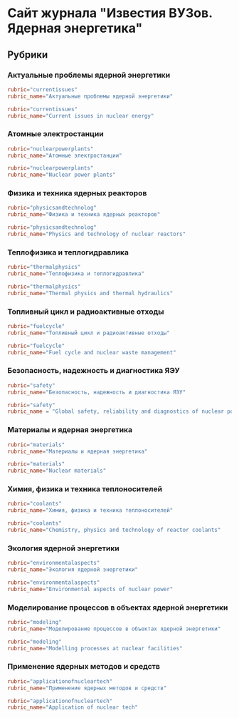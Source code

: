 # Сайт журнала  "Известия ВУЗов. Ядерная энергетика"

## Рубрики

### Актуальные проблемы ядерной энергетики

```toml
rubric="currentissues"
rubric_name="Актуальные проблемы ядерной энергетики"
```

```toml
rubric="currentissues"
rubric_name="Current issues in nuclear energy"
```

### Атомные электростанции

```toml
rubric="nuclearpowerplants"
rubric_name="Атомные электростанции"
```

```toml
rubric="nuclearpowerplants"
rubric_name="Nuclear power plants"
```

### Физика и техника ядерных реакторов

```toml
rubric="physicsandtechnolog"
rubric_name="Физика и техника ядерных реакторов"
```

```toml
rubric="physicsandtechnolog"
rubric_name="Physics and technology of nuclear reactors"
```

### Теплофизика и теплогидравлика

```toml
rubric="thermalphysics"
rubric_name="Теплофизика и теплогидравлика"
```

```toml
rubric="thermalphysics"
rubric_name="Thermal physics and thermal hydraulics"
```

### Топливный цикл и радиоактивные отходы

```toml
rubric="fuelcycle"
rubric_name="Топливный цикл и радиоактивные отходы"
```

```toml
rubric="fuelcycle"
rubric_name="Fuel cycle and nuclear waste management"
```

### Безопасность, надежность и диагностика ЯЭУ

```toml
rubric="safety"
rubric_name="Безопасность, надежность и диагностика ЯЭУ"
```

```toml
rubric="safety"
rubric_name = "Global safety, reliability and diagnostics of nuclear power installations"
```

### Материалы и ядерная энергетика

```toml
rubric="materials"
rubric_name="Материалы и ядерная энергетика"
```

```toml
rubric="materials"
rubric_name="Nuclear materials"
```

### Химия, физика и техника теплоносителей

```toml
rubric="coolants"
rubric_name="Химия, физика и техника теплоносителей"
```

```toml
rubric="coolants"
rubric_name="Chemistry, physics and technology of reactor coolants"
```

### Экология ядерной энергетики

```toml
rubric="environmentalaspects"
rubric_name="Экология ядерной энергетики"
```

```toml
rubric="environmentalaspects"
rubric_name="Environmental aspects of nuclear power"
```

### Моделирование процессов в объектах ядерной энергетики

```toml
rubric="modeling"
rubric_name="Моделирование процессов в объектах ядерной энергетики"
```

```toml
rubric="modeling"
rubric_name="Modelling processes at nuclear facilities"
```

### Применение ядерных методов и средств

```toml
rubric="applicationofnucleartech"
rubric_name="Применение ядерных методов и средств"
```

```toml
rubric="applicationofnucleartech"
rubric_name="Application of nuclear tech"
```
